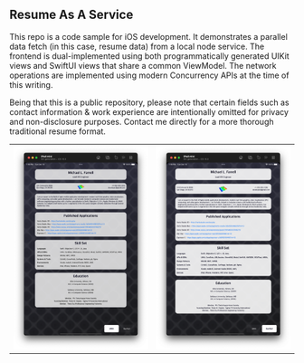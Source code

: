 ## Resume As A Service
This repo is a code sample for iOS development.  It demonstrates a parallel data fetch (in this case, resume data) from a local node service.  The frontend is dual-implemented using both programmatically generated UIKit views and SwiftUI views that share a common ViewModel.  The network operations are implemented using modern Concurrency APIs at the time of this writing.

Being that this is a public repository, please note that certain fields such as contact information & work experience are intentionally omitted for privacy and non-disclosure purposes.  Contact me directly for a more thorough traditional resume format.

<table border="0">
<tr>
<td>
<img src="docs/screenshot-uikit.png" width="450px">
</td>
<td>
<img src="docs/screenshot-swiftui.png" width="450px">
</td>
</tr>
</table>
